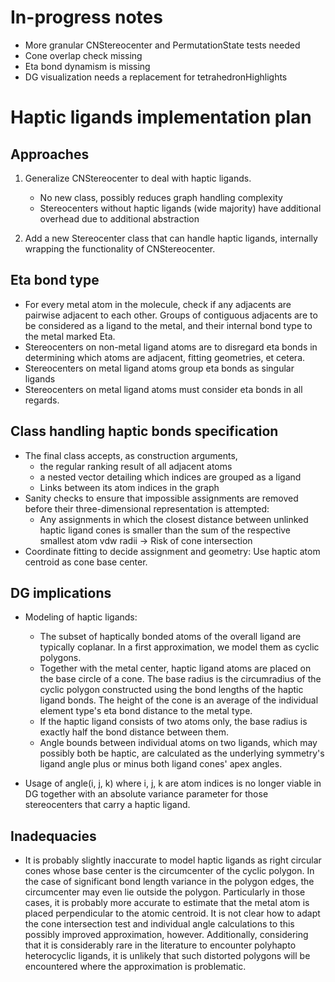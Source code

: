 # In-progress notes
- More granular CNStereocenter and PermutationState tests needed
- Cone overlap check missing
- Eta bond dynamism is missing
- DG visualization needs a replacement for tetrahedronHighlights

# Haptic ligands implementation plan

## Approaches
1. Generalize CNStereocenter to deal with haptic ligands.
   
   + No new class, possibly reduces graph handling complexity
   - Stereocenters without haptic ligands (wide majority) have additional
     overhead due to additional abstraction

2. Add a new Stereocenter class that can handle haptic ligands, internally
   wrapping the functionality of CNStereocenter.

## Eta bond type
- For every metal atom in the molecule, check if any adjacents are pairwise
  adjacent to each other. Groups of contiguous adjacents are to be considered
  as a ligand to the metal, and their internal bond type to the metal marked
  Eta.
- Stereocenters on non-metal ligand atoms are to disregard eta bonds in
  determining which atoms are adjacent, fitting geometries, et cetera.
- Stereocenters on metal ligand atoms group eta bonds as singular ligands
- Stereocenters on metal ligand atoms must consider eta bonds in all regards.

## Class handling haptic bonds specification
- The final class accepts, as construction arguments,
  - the regular ranking result of all adjacent atoms
  - a nested vector detailing which indices are grouped as a ligand
  - Links between its atom indices in the graph
- Sanity checks to ensure that impossible assignments are removed before their
  three-dimensional representation is attempted:
  - Any assignments in which the closest distance between unlinked haptic
    ligand cones is smaller than the sum of the respective smallest atom vdw
    radii -> Risk of cone intersection
- Coordinate fitting to decide assignment and geometry: Use haptic atom centroid
  as cone base center.

## DG implications
- Modeling of haptic ligands:
  - The subset of haptically bonded atoms of the overall ligand are typically
    coplanar. In a first approximation, we model them as cyclic polygons.
  - Together with the metal center, haptic ligand atoms are placed on the base
    circle of a cone. The base radius is the circumradius of the cyclic polygon
    constructed using the bond lengths of the haptic ligand bonds. The height
    of the cone is an average of the individual element type's eta bond
    distance to the metal type.
  - If the haptic ligand consists of two atoms only, the base radius is exactly
    half the bond distance between them.
  - Angle bounds between individual atoms on two ligands, which may possibly
    both be haptic, are calculated as the underlying symmetry's ligand angle
    plus or minus both ligand cones' apex angles.
  
- Usage of angle(i, j, k) where i, j, k are atom indices is no longer viable in
  DG together with an absolute variance parameter for those stereocenters that
  carry a haptic ligand.

## Inadequacies
- It is probably slightly inaccurate to model haptic ligands as right circular
  cones whose base center is the circumcenter of the cyclic polygon. In the case
  of significant bond length variance in the polygon edges, the circumcenter may
  even lie outside the polygon. Particularly in those cases, it is probably more
  accurate to estimate that the metal atom is placed perpendicular to the
  atomic centroid. It is not clear how to adapt the cone intersection test and
  individual angle calculations to this possibly improved approximation,
  however. Additionally, considering that it is considerably rare in the
  literature to encounter polyhapto heterocyclic ligands, it is unlikely that
  such distorted polygons will be encountered where the approximation is
  problematic.
